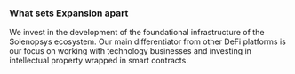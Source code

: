 ### What sets Expansion apart

We invest in the development of the foundational infrastructure of the Solenopsys ecosystem. 
Our main differentiator from other DeFi platforms  is our focus on working with technology businesses and investing in intellectual property wrapped in smart contracts.
